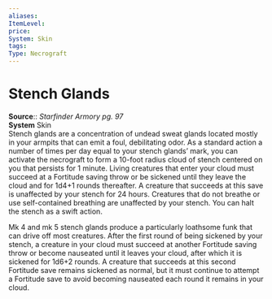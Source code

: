 ```yaml
---
aliases: 
ItemLevel: 
price: 
System: Skin
tags: 
Type: Necrograft
---
```


# Stench Glands

**Source**:: _Starfinder Armory pg. 97_  
**System** Skin  
Stench glands are a concentration of undead sweat glands located mostly in your armpits that can emit a foul, debilitating odor. As a standard action a number of times per day equal to your stench glands’ mark, you can activate the necrograft to form a 10-foot radius cloud of stench centered on you that persists for 1 minute. Living creatures that enter your cloud must succeed at a Fortitude saving throw or be sickened until they leave the cloud and for 1d4+1 rounds thereafter. A creature that succeeds at this save is unaffected by your stench for 24 hours. Creatures that do not breathe or use self-contained breathing are unaffected by your stench. You can halt the stench as a swift action.  
  
Mk 4 and mk 5 stench glands produce a particularly loathsome funk that can drive off most creatures. After the first round of being sickened by your stench, a creature in your cloud must succeed at another Fortitude saving throw or become nauseated until it leaves your cloud, after which it is sickened for 1d6+2 rounds. A creature that succeeds at this second Fortitude save remains sickened as normal, but it must continue to attempt a Fortitude save to avoid becoming nauseated each round it remains in your cloud.
